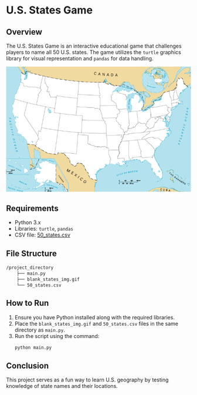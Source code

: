 # U.S. States Game

## Overview
The U.S. States Game is an interactive educational game that challenges players to name all 50 U.S. states. The game utilizes the `turtle` graphics library for visual representation and `pandas` for data handling.

![Blank States Image](blank_states_img.gif)

## Requirements
- Python 3.x
- Libraries: `turtle`, `pandas`
- CSV file: [50_states.csv](50_states.csv)

## File Structure
```
/project_directory
    ├── main.py
    ├── blank_states_img.gif
    └── 50_states.csv
```

## How to Run

1. Ensure you have Python installed along with the required libraries.
2. Place the `blank_states_img.gif` and `50_states.csv` files in the same directory as `main.py`.
3. Run the script using the command:
   ```bash
   python main.py
   ```

## Conclusion

This project serves as a fun way to learn U.S. geography by testing knowledge of state names and their locations.
